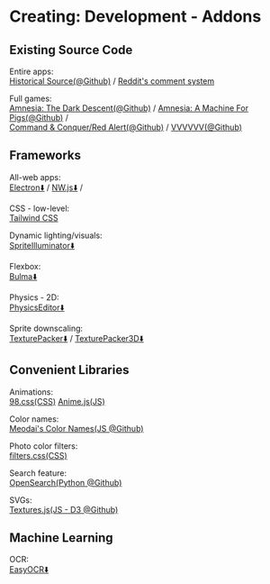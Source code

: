# Creating: Development - Addons

## Existing Source Code

Entire apps:  
[Historical Source(@Github)](https://github.com/historicalsource) / 
[Reddit's comment system](https://raw.githubusercontent.com/reddit-archive/reddit/753b17407e9a9dca09558526805922de24133d53/r2/r2/lib/db/_sorts.pyx)

Full games:  
[Amnesia: The Dark Descent(@Github)](https://github.com/FrictionalGames/AmnesiaTheDarkDescent) / 
[Amnesia: A Machine For Pigs(@Github)](https://github.com/FrictionalGames/AmnesiaAMachineForPigs) /  
[Command & Conquer/Red Alert(@Github)](https://github.com/electronicarts/CnC_Remastered_Collection) / 
[VVVVVV(@Github)](https://github.com/TerryCavanagh/vvvvvv)

## Frameworks

All-web apps:  
[Electron⬇️](https://www.electronjs.org/) / 
[NW.js⬇️](https://nwjs.io/) / 

CSS - low-level:  
[Tailwind CSS](https://tailwindcss.com/)

Dynamic lighting/visuals:  
[SpriteIlluminator⬇️](https://www.codeandweb.com/spriteilluminator)

Flexbox:  
[Bulma⬇️](https://bulma.io/)

Physics - 2D:  
[PhysicsEditor⬇️](https://www.codeandweb.com/physicseditor)

Sprite downscaling:  
[TexturePacker⬇️](https://www.codeandweb.com/texturepacker) / 
[TexturePacker3D⬇️](https://www.codeandweb.com/texturepacker3d)

## Convenient Libraries

Animations:  
[98.css(CSS)](https://jdan.github.io/98.css/)
[Anime.js(JS)](https://animejs.com/)

Color names:  
[Meodai's Color Names(JS @Github)](https://github.com/meodai/color-names)

Photo color filters:  
[filters.css(CSS)](https://bansal.io/filters-css)

Search feature:  
[OpenSearch(Python @Github)](http://www.opensearch.org/Home)

SVGs:  
[Textures.js(JS - D3 @Github)](https://brumm.af/shadows)

## Machine Learning

OCR:  
	[EasyOCR⬇️](https://github.com/JaidedAI/EasyOCR)
